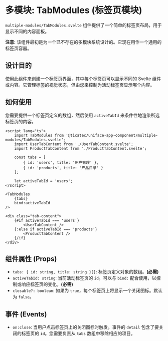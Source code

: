 # 多模块: TabModules (标签页模块)

`multiple-modules/TabModules.svelte` 组件提供了一个简单的标签页布局，用于显示不同的内容面板。

**注意:** 该组件最初是为一个已不存在的多模块系统设计的。它现在用作一个通用的标签页容器。

## 设计目的

使用此组件来创建一个标签页界面，其中每个标签页可以显示不同的 Svelte 组件或内容。它管理标签的视觉状态，但由您来控制为活动标签页显示哪个内容。

## 如何使用

您需要提供一个标签页定义的数组，然后使用 `activeTabId` 来条件性地渲染所选标签页的内容。

```svelte
<script lang="ts">
    import TabModules from '@ticatec/uniface-app-component/multiple-modules/TabModules.svelte';
    import UserTabContent from './UserTabContent.svelte';
    import ProductTabContent from './ProductTabContent.svelte';

    const tabs = [
        { id: 'users', title: '用户管理' },
        { id: 'products', title: '产品目录' }
    ];

    let activeTabId = 'users';
</script>

<TabModules
    {tabs}
    bind:activeTabId
/>

<div class="tab-content">
    {#if activeTabId === 'users'}
        <UserTabContent />
    {:else if activeTabId === 'products'}
        <ProductTabContent />
    {/if}
</div>
```

## 组件属性 (Props)

-   `tabs: { id: string, title: string }[]`: 标签页定义对象的数组。**(必需)**
-   `activeTabId: string`: 当前活动标签页的 `id`。可以与 `bind:` 配合使用，以控制或响应标签页的变化。**(必需)**
-   `closable?: boolean`: 如果为 `true`，每个标签页上将显示一个关闭图标。默认为 `false`。

## 事件 (Events)

-   `on:close`: 当用户点击标签页上的关闭图标时触发。事件的 `detail` 包含了要关闭的标签页的 `id`。您需要负责从 `tabs` 数组中移除相应的项目。